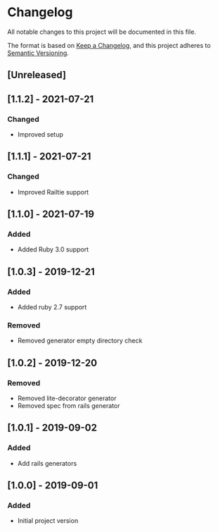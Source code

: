 # Changelog
All notable changes to this project will be documented in this file.

The format is based on [Keep a Changelog](https://keepachangelog.com/en/1.0.0/),
and this project adheres to [Semantic Versioning](https://semver.org/spec/v2.0.0.html).

## [Unreleased]

## [1.1.2] - 2021-07-21
### Changed
- Improved setup

## [1.1.1] - 2021-07-21
### Changed
- Improved Railtie support

## [1.1.0] - 2021-07-19
### Added
- Added Ruby 3.0 support

## [1.0.3] - 2019-12-21
### Added
- Added ruby 2.7 support
### Removed
- Removed generator empty directory check

## [1.0.2] - 2019-12-20
### Removed
- Removed lite-decorator generator
- Removed spec from rails generator

## [1.0.1] - 2019-09-02
### Added
- Add rails generators

## [1.0.0] - 2019-09-01
### Added
- Initial project version

